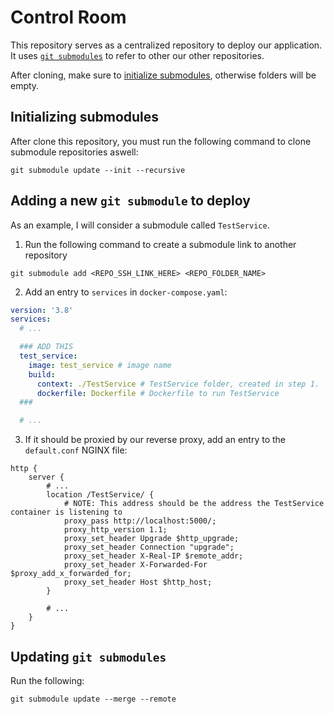# Control Room

This repository serves as a centralized repository to deploy our application. It uses [`git submodules`](https://git-scm.com/book/en/v2/Git-Tools-Submodules) to refer to other our other repositories.

After cloning, make sure to [initialize submodules](#initializing-submodules), otherwise folders will be empty.

## Initializing submodules

After clone this repository, you must run the following command to clone submodule repositories aswell:

`git submodule update --init --recursive`

## Adding a new `git submodule` to deploy

As an example, I will consider a submodule called `TestService`.

1. Run the following command to create a submodule link to another repository

`git submodule add <REPO_SSH_LINK_HERE> <REPO_FOLDER_NAME>`

2. Add an entry to `services` in `docker-compose.yaml`:

```yaml
version: '3.8'
services:
  # ...

  ### ADD THIS
  test_service:
    image: test_service # image name
    build: 
      context: ./TestService # TestService folder, created in step 1.
      dockerfile: Dockerfile # Dockerfile to run TestService
  ###

  # ...
```

3. If it should be proxied by our reverse proxy, add an entry to the `default.conf` NGINX file:

```nginx
http {
    server {
        # ...
        location /TestService/ {
            # NOTE: This address should be the address the TestService container is listening to
            proxy_pass http://localhost:5000/;
            proxy_http_version 1.1;
            proxy_set_header Upgrade $http_upgrade;
            proxy_set_header Connection "upgrade";
            proxy_set_header X-Real-IP $remote_addr;
            proxy_set_header X-Forwarded-For $proxy_add_x_forwarded_for;
            proxy_set_header Host $http_host;
        }
        
        # ...
    }
}
```


## Updating `git submodules`

Run the following:

`git submodule update --merge --remote`
